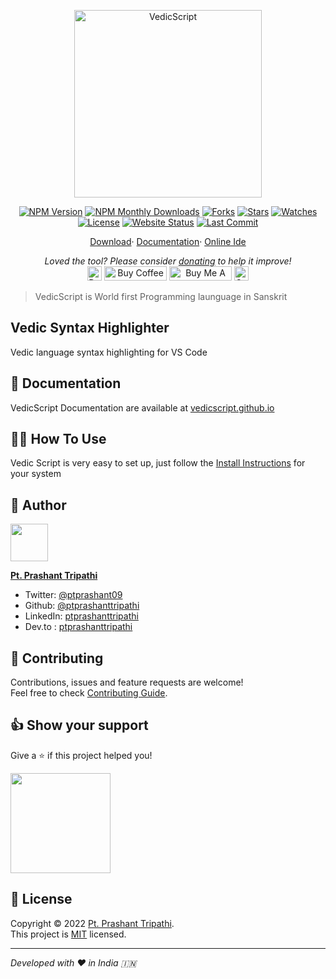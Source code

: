 <p align="center"><a href="https://vedicscript.github.io"><img alt="VedicScript" src="https://raw.githubusercontent.com/vedicscript/vedicscript/HEAD/.github/logo.png" width="300vw"/></a></p>
<p align="center">
<a href="https://www.npmjs.com/package/vedicscript"><img src="https://img.shields.io/npm/v/vedicscript.svg?style=flat-square" alt="NPM Version"></a> 
<a href="https://npmjs.org/package/vedicscript"><img src="https://img.shields.io/npm/dt/vedicscript.svg?style=flat-square" alt="NPM Monthly Downloads"></a> 
<a href="https://github.com/vedicscript/vedicscript/network/members"><img src="https://img.shields.io/github/forks/vedicscript/vedicscript?style=flat-square" alt="Forks"></a> 
<a href="https://github.com/vedicscript/vedicscript/"><img src="https://img.shields.io/github/stars/vedicscript/vedicscript?style=flat-square" alt="Stars"></a> 
<a href="https://github.com/vedicscript/vedicscript/watchers"><img src="https://img.shields.io/github/watchers/vedicscript/vedicscript?style=flat-square" alt="Watches"></a>
<a href="LICENSE.md"><img src="https://img.shields.io/github/license/vedicscript/vedicscript?style=flat-square" alt="License"></a> 
<a href="https://vedicscript.github.io"><img src="https://img.shields.io/website/https/vedicscript.github.io.svg?down_message=Down&amp;up_message=Online&amp;style=flat-square" alt="Website Status"></a> 
<a href="https://github.com/vedicscript/vedicscript/commits/"><img src="https://img.shields.io/github/last-commit/vedicscript/vedicscript?style=flat-square" alt="Last Commit"></a> 
</p>
<p align="center">
	<a href="https://vedicscript.github.io/download">Download</a>·
	<a href="https://vedicscript.github.io/">Documentation</a>·
	<a href="https://vedicscript.github.io/vedic-ide">Online Ide</a>
</p>
<p align="center">
	<i>Loved the tool? Please consider <a href="https://paypal.me/ptprashanttripathi/10">donating</a> to help it improve!</i><br>
	<a href="https://paypal.me/PtPrashantTripathi"><img height='23' src="https://img.shields.io/badge/support-PayPal-blue?logo=PayPal&style=flat-square&label=Donate" alt="Donate"/></a>
	<a href='https://ko-fi.com/ptprashanttripathi' target='_blank'><img height='23' width="100" src='https://cdn.ko-fi.com/cdn/kofi3.png?v=2' alt='Buy Coffee for ptprashanttripathi' /></a>
	<a href="https://www.buymeacoffee.com/ptprashant09" target="_blank"><img src="https://cdn.buymeacoffee.com/buttons/default-orange.png" alt="Buy Me A Coffee" height="23" width="100" style="border-radius:1px" /></a>
	<a href="https://ptprashanttripathi.github.io/VedicScript?pa=pt1997@ybl&pn=Pt.+Prashant+Tripati" target="_blank"><img src="https://raw.githubusercontent.com/ptprashanttripathi/linkpe/main/img/linkpebadge.png" alt="Support Via UPI" height="23" style="border-radius:1px" /></a>
</p>

> VedicScript is World first Programming launguage in Sanskrit
## Vedic Syntax Highlighter 
Vedic language syntax highlighting for VS Code

## 📖 Documentation

VedicScript Documentation are available at [vedicscript.github.io](https://vedicscript.github.io/)

## 👨‍💻 How To Use

Vedic Script is very easy to set up, just follow the [Install Instructions](hhttps://vedicscript.github.io/how-to-use) for your system 

## 👤 Author

<p><a href="https://github.com/vedicscript"><img width="60" src="https://avatars2.githubusercontent.com/u/26687933?s=200&v=4"/></a></p>

[**Pt. Prashant Tripathi**](https://github.com/ptprashanttripathi)

- Twitter: [@ptprashant09](https://twitter.com/ptprashant09)
- Github: [@ptprashanttripathi](https://github.com/ptprashanttripathi)
- LinkedIn: [ptprashanttripathi](https://www.linkedin.com/in/ptprashanttripathi/) 
- Dev.to : [ptprashanttripathi](https://dev.to/ptprashanttripathi)

## 🤝 Contributing

Contributions, issues and feature requests are welcome!<br />Feel free to check [Contributing Guide](https://github.com/vedicscript/vedicscript/blob/main/CONTRIBUTING.md). 

## 👍 Show your support

Give a ⭐️ if this project helped you!

<a href="https://www.patreon.com/ptprashanttripathi"><img src="https://c5.patreon.com/external/logo/become_a_patron_button@2x.png" width="160"></a>

## 📝 License

Copyright © 2022 [Pt. Prashant Tripathi](https://github.com/ptprashanttripathi).<br />
This project is [MIT](https://github.com/vedicscript/vedicscript/blob/main/LICENSE) licensed.

***

_Developed with ❤️ in India 🇮🇳_